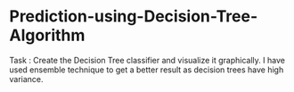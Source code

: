 # Prediction-using-Decision-Tree-Algorithm
Task : Create the Decision Tree classifier and visualize it graphically.
I have used ensemble technique to get a better result as decision trees have high variance.
